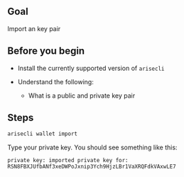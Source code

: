## Goal

Import an key pair

## Before you begin

* Install the currently supported version of `arisecli`

* Understand the following:
  * What is a public and private key pair

## Steps

```sh
arisecli wallet import
```

Type your private key. You should see something like this:

```console
private key: imported private key for: RSN8FBXJUfbANf3xeDWPoJxnip3Ych9HjzLBr1VaXRQFdkVAxwLE7
```
